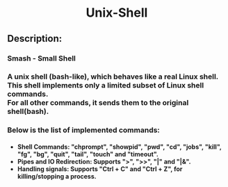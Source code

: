 <h1 align="center">Unix-Shell</h1>

<h2> Description: </h2>
<h3>Smash - Small Shell </h3>
<h3> 
  A unix shell (bash-like), which behaves like a real Linux shell. <br>
  This shell implements only a limited subset of Linux shell commands. <br>
  For all other commands, it sends them to the original shell(bash). </h3>
<h3>Below is the list of implemented commands:</h3>
<h4>
  <ul>
    <li>Shell Commands: "chprompt", "showpid", "pwd", "cd", "jobs", "kill", "fg", "bg", "quit", "tail", "touch" and "timeout".</li>
    <li>Pipes and IO Redirection: Supports ">", ">>", "|" and "|&".</li>
    <li>Handling signals: Supports "Ctrl + C" and "Ctrl + Z", for killing/stopping a process.</li>
</h4>
